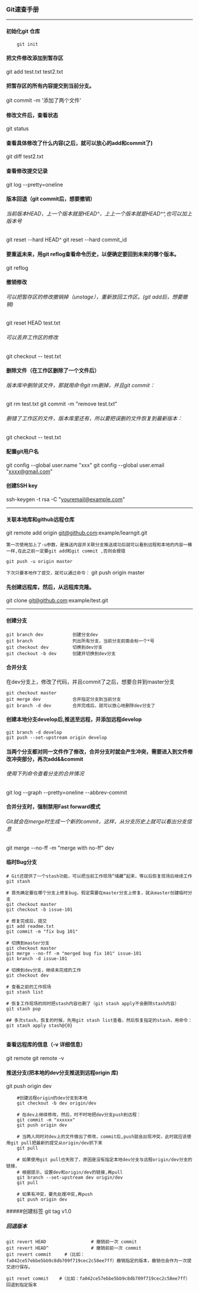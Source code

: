 ### Git速查手册
------
####  初始化git 仓库

```
    git init
```

#### 把文件修改添加到暂存区
git add test.txt test2.txt

#### 把暂存区的所有内容提交到当前分支。
git commit -m '添加了两个文件'

#### 修改文件后，查看状态
git status

#### 查看具体修改了什么内容(之后，就可以放心的add和commit了)
git diff test2.txt

#### 查看修改提交记录
git log --pretty=oneline

#### 版本回退（git commit后，想要撤销）
###### 当前版本HEAD，上一个版本就是HEAD^，上上一个版本就是HEAD^^,也可以加上版本号
git reset --hard HEAD^
git reset --hard commit_id

#### 要重返未来，用git reflog查看命令历史，以便确定要回到未来的哪个版本。
git reflog

#### 撤销修改
###### 可以把暂存区的修改撤销掉（unstage），重新放回工作区。(git add后，想要撤销)
git reset HEAD test.txt
###### 可以丢弃工作区的修改
git checkout -- test.txt

#### 删除文件（在工作区删除了一个文件后）
###### 版本库中删除该文件，那就用命令git rm删掉，并且git commit：
git rm test.txt
git commit -m "remove test.txt"

###### 删错了工作区的文件，版本库里还有，所以要把误删的文件恢复到最新版本：
git checkout -- test.txt

####  配置git用户名
git config --global user.name "xxx"
git config --global user.email "xxxx@gmail.com"

#### 创建SSH key
ssh-keygen -t rsa -C "youremail@example.com"

-------

#### 关联本地库和github远程仓库
 git remote add origin git@github.com:example/learngit.git

`第一次使用加上了-u参数，是推送内容并关联分支推送成功后就可以看到远程和本地的内容一模一样,在此之前一定要git add和git commit ,否则会报错`
```
git push -u origin master
```

`下次只要本地作了提交，就可以通过命令：`
git push origin master

#### 先创建远程库，然后，从远程库克隆。
git clone git@github.com:example/test.git

---------

#### 创建分支
```
git branch dev           创建分支dev
git branch               列出所有分支，当前分支前面会标一个*号
git checkout dev         切换到dev分支
git checkout -b dev      创建并切换到dev分支
```

#### 合并分支
在dev分支上，修改了代码，并且commit了之后，想要合并到master分支
```
git checkout master
git merge dev            合并指定分支到当前分支
git branch -d dev        合并完成后，就可以放心地删除dev分支了
```

#### 创建本地分支develop后,推送至远程，并添加远程develop
```
git branch -d develop 
git push --set-upstream origin develop
```


#### 当两个分支都对同一文件作了修改，合并分支时就会产生冲突，需要进入到文件修改冲突部分，再次add&&commit
###### 使用下列命令查看分支的合并情况
git log --graph --pretty=oneline --abbrev-commit

#### 合并分支时，强制禁用Fast forward模式
###### Git就会在merge时生成一个新的commit，这样，从分支历史上就可以看出分支信息
git merge --no-ff -m "merge with no-ff" dev

#### 临时Bug分支

```
# Git还提供了一个stash功能，可以把当前工作现场“储藏”起来，等以后恢复现场后继续工作
git stash

# 首先确定要在哪个分支上修复bug，假定需要在master分支上修复，就从master创建临时分支
git checkout master
git checkout -b issue-101

# 修复完成后，提交
git add readme.txt
git commit -m "fix bug 101"

# 切换到master分支
git checkout master
git merge --no-ff -m "merged bug fix 101" issue-101
git branch -d issue-101

# 切换到dev分支，继续未完成的工作
git checkout dev

# 查看之前的工作现场
git stash list

# 恢复工作现场的同时把stash内容也删了（git stash apply不会删除stash内容）
git stash pop

## 多次stash，恢复的时候，先用git stash list查看，然后恢复指定的stash，用命令：
git stash apply stash@{0}


```

#### 查看远程库的信息（-v 详细信息）
git remote git remote -v

#### 推送分支(把本地的dev分支推送到远程origin 库)
git push origin dev                   



```
    #创建远程origin的dev分支到本地
    git checkout -b dev origin/dev
    
    # 在dev上继续修改，然后，时不时地把dev分支push到远程：
    git commit -m "xxxxxx"
    git push origin dev
    
    # 当两人同时对dev上的文件做出了修改，commit后,push就会出现冲突，此时就应该使用git pull把最新的提交从origin/dev抓下来
    git pull
    
    # 如果使用git pull也失败了，原因是没有指定本地dev分支与远程origin/dev分支的链接，
    # 根据提示，设置dev和origin/dev的链接,再pull
    git branch --set-upstream dev origin/dev
    git pull
    
    # 如果有冲突，要先处理冲突,再push
    git push origin dev
```

#####创建标签
git tag v1.0

##### 回退版本
```
git revert HEAD                 # 撤销前一次 commit
git revert HEAD^                # 撤销前前一次 commit
git revert commit     #（比如：fa042ce57ebbe5bb9c8db709f719cec2c58ee7ff）撤销指定的版本，撤销也会作为一次提交进行保存。

git reset commit    #（比如：fa042ce57ebbe5bb9c8db709f719cec2c58ee7ff） 回退到指定版本


```
